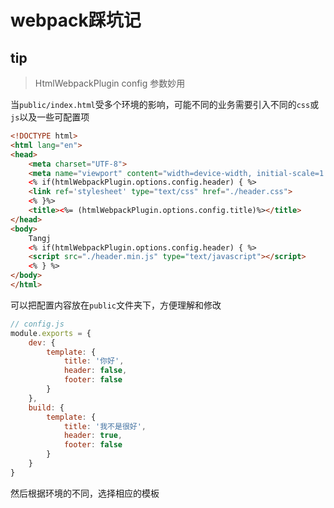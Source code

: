 # webpack踩坑记

## tip

> HtmlWebpackPlugin config 参数妙用

当`public/index.html`受多个环境的影响，可能不同的业务需要引入不同的`css`或`js`以及一些可配置项

```html
<!DOCTYPE html>
<html lang="en">
<head>
    <meta charset="UTF-8">
    <meta name="viewport" content="width=device-width, initial-scale=1.0">
    <% if(htmlWebpackPlugin.options.config.header) { %>
    <link ref='stylesheet' type="text/css" href="./header.css">
    <% }%>
    <title><%= (htmlWebpackPlugin.options.config.title)%></title>
</head>
<body>
    Tangj
    <% if(htmlWebpackPlugin.options.config.header) { %>
    <script src="./header.min.js" type="text/javascript"></script>
    <% } %>
</body>
</html>
```

可以把配置内容放在`public`文件夹下，方便理解和修改

```js
// config.js
module.exports = {
    dev: {
        template: {
            title: '你好',
            header: false,
            footer: false
        }
    },
    build: {
        template: {
            title: '我不是很好',
            header: true,
            footer: false
        }
    }
}
```

然后根据环境的不同，选择相应的模板